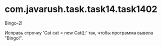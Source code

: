 # com.javarush.task.task14.task1402
Bingo-2!

Исправь строчку 'Cat cat = new Cat();' так, чтобы программа вывела "Bingo!".

